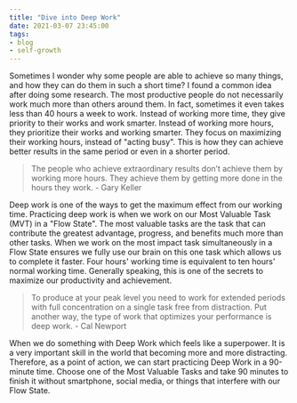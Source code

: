 ```yaml
---
title: "Dive into Deep Work"
date: 2021-03-07 23:45:00
tags: 
- blog
- self-growth
---
```


Sometimes I wonder why some people are able to achieve so many things, and how they can do them in such a short time? I found a common idea after doing some research. The most productive people do not necessarily work much more than others around them. In fact, sometimes it even takes less than 40 hours a week to work. Instead of working more time, they give priority to their works and work smarter. Instead of working more hours, they prioritize their works and working smarter. They focus on maximizing their working hours, instead of "acting busy". This is how they can achieve better results in the same period or even in a shorter period.

>The people who achieve extraordinary results don’t achieve them by working more hours. They achieve them by getting more done in the hours they work. - Gary Keller

Deep work is one of the ways to get the maximum effect from our working time. 
Practicing deep work is when we work on our Most Valuable Task (MVT) in a "Flow State". The most valuable tasks are the task that can contribute the greatest advantage, progress, and benefits much more than other tasks. When we work on the most impact task simultaneously in a Flow State ensures we fully use our brain on this one task which allows us to complete it faster. Four hours' working time is equivalent to ten hours' normal working time. Generally speaking, this is one of the secrets to maximize our productivity and achievement.

>To produce at your peak level you need to work for extended periods with full concentration on a single task free from distraction. Put another way, the type of work that optimizes your performance is deep work. - Cal Newport

When we do something with Deep Work which feels like a superpower. It is a very important skill in the world that becoming more and more distracting. Therefore, as a point of action, we can start practicing Deep Work in a 90-minute time. Choose one of the Most Valuable Tasks and take 90 minutes to finish it without smartphone, social media, or things that interfere with our Flow State.